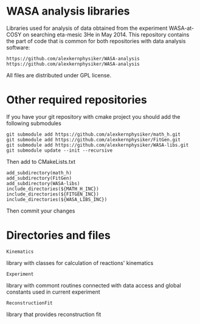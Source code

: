 WASA analysis libraries
=======================
Libraries used for analysis of data obtained from the experiment WASA-at-COSY on searching eta-mesic 3He in May 2014.
This repository contains the part of code that is common for both repositories with data analysis software:

    https://github.com/alexkernphysiker/WASA-analysis
    https://github.com/alexkernphysiker/WASA-analysis


All files are distributed under GPL license.


Other required repositories
===========================

If you have your git repository with cmake project you should add the following submodules

    git submodule add https://github.com/alexkernphysiker/math_h.git
    git submodule add https://github.com/alexkernphysiker/FitGen.git
    git submodule add https://github.com/alexkernphysiker/WASA-libs.git
    git submodule update --init --recursive

Then add to CMakeLists.txt

    add_subdirectory(math_h)
    add_subdirectory(FitGen)
    add_subdirectory(WASA-libs)
    include_directories(${MATH_H_INC})
    include_directories(${FITGEN_INC})
    include_directories(${WASA_LIBS_INC})

Then commit your changes


Directories and files
=====================
	Kinematics
library with classes for calculation of reactions' kinematics

	Experiment
library with commont routines connected with data access and global constants used in current experiment

	ReconstructionFit
library that provides reconstruction fit

